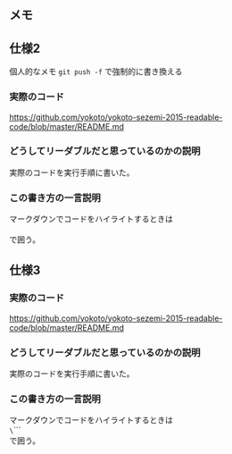 ## メモ


## 仕様2

個人的なメモ
`git push -f`
で強制的に書き換える

### 実際のコード  

https://github.com/yokoto/yokoto-sezemi-2015-readable-code/blob/master/README.md


### どうしてリーダブルだと思っているのかの説明  

実際のコードを実行手順に書いた。


### この書き方の一言説明

マークダウンでコードをハイライトするときは  
` ` ` `  
で囲う。


## 仕様3

### 実際のコード  

https://github.com/yokoto/yokoto-sezemi-2015-readable-code/blob/master/README.md


### どうしてリーダブルだと思っているのかの説明  

実際のコードを実行手順に書いた。


### この書き方の一言説明

マークダウンでコードをハイライトするときは  
`\`\`\``  
で囲う。

